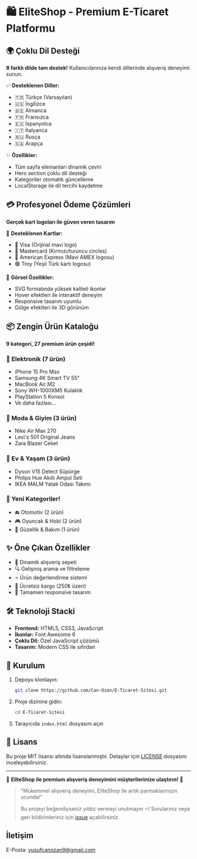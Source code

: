 # 🛍️ EliteShop - Premium E-Ticaret Platformu

## 🌍 Çoklu Dil Desteği
**8 farklı dilde tam destek!** Kullanıcılarınıza kendi dillerinde alışveriş deneyimi sunun.

✅ **Desteklenen Diller:**
- 🇹🇷 Türkçe (Varsayılan)
- 🇺🇸 İngilizce
- 🇩🇪 Almanca
- 🇫🇷 Fransızca
- 🇪🇸 İspanyolca
- 🇮🇹 İtalyanca
- 🇷🇺 Rusça
- 🇸🇦 Arapça

✨ **Özellikler:**
- Tüm sayfa elemanları dinamik çeviri
- Hero section çoklu dil desteği
- Kategoriler otomatik güncelleme
- LocalStorage ile dil tercihi kaydetme

## 💳 Profesyonel Ödeme Çözümleri
**Gerçek kart logoları ile güven veren tasarım**

🛒 **Desteklenen Kartlar:**
- 💙 Visa (Orijinal mavi logo)
- 🔴 Mastercard (Kırmızı/turuncu circles)
- 🔵 American Express (Mavi AMEX logosu)
- 🟢 Troy (Yeşil Türk kartı logosu)

🎨 **Görsel Özellikler:**
- SVG formatında yüksek kaliteli ikonlar
- Hover efektleri ile interaktif deneyim
- Responsive tasarım uyumlu
- Gölge efektleri ile 3D görünüm

## 📦 Zengin Ürün Kataloğu
**9 kategori, 27 premium ürün çeşidi!**

### 📱 Elektronik (7 ürün)
- iPhone 15 Pro Max
- Samsung 4K Smart TV 55"
- MacBook Air M2
- Sony WH-1000XM5 Kulaklık
- PlayStation 5 Konsol
- Ve daha fazlası...

### 👗 Moda & Giyim (3 ürün)
- Nike Air Max 270
- Levi's 501 Original Jeans
- Zara Blazer Ceket

### 🏡 Ev & Yaşam (3 ürün)
- Dyson V15 Detect Süpürge
- Philips Hue Akıllı Ampul Seti
- IKEA MALM Yatak Odası Takımı

### 🚗 Yeni Kategoriler!
- 🚘 Otomotiv (2 ürün)
- 🎮 Oyuncak & Hobi (2 ürün)
- 💄 Güzellik & Bakım (1 ürün)

## ✨ Öne Çıkan Özellikler
- 🛒 Dinamik alışveriş sepeti
- 🔍 Gelişmiş arama ve filtreleme
- ⭐ Ürün değerlendirme sistemi
- 🚚 Ücretsiz kargo (250₺ üzeri)
- 📱 Tamamen responsive tasarım

## 🛠️ Teknoloji Stacki
- **Frontend:** HTML5, CSS3, JavaScript
- **İkonlar:** Font Awesome 6
- **Çoklu Dil:** Özel JavaScript çözümü
- **Tasarım:** Modern CSS ile sıfırdan

## 🚀 Kurulum
1. Depoyu klonlayın:
   ```bash
   git clone https://github.com/Can-Ozan/E-Ticaret-Sitesi.git
   ```
2. Proje dizinine gidin:
   ```bash
   cd E-Ticaret-Sitesi
   ```
3. Tarayıcıda `index.html` dosyasını açın

## 📄 Lisans
Bu proje MIT lisansı altında lisanslanmıştır. Detaylar için [LICENSE](LICENSE) dosyasını inceleyebilirsiniz.

---

🌟 **EliteShop ile premium alışveriş deneyimini müşterilerinize ulaştırın!** 🌟

> "Mükemmel alışveriş deneyimi, EliteShop ile artık parmaklarınızın ucunda!"
>
> Bu projeyi beğendiyseniz yıldız vermeyi unutmayın ⭐! Sorularınız veya geri bildirimleriniz için [issue](https://github.com/Can-Ozan/E-Ticaret-Sitesi/issues) açabilirsiniz.

## İletişim
E-Posta: yusufcanozan9@gmail.com
